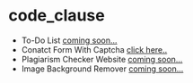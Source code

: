# code_clause


* To-Do List [coming soon...]()
* Conatct Form With Captcha [click here..](https://satyamrai0510.github.io/code_clause/conatct_form_with_captcha/)
* Plagiarism Checker Website [coming soon...]()
* Image Background Remover [coming soon...]()
